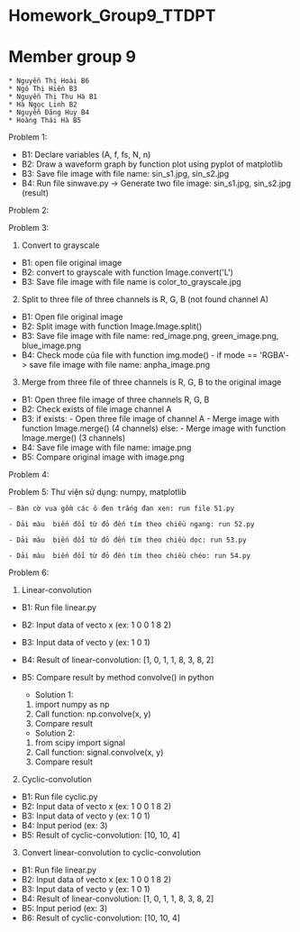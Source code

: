 # Homework_Group9_TTDPT
# Member group 9
	* Nguyễn Thị Hoài B6
	* Ngô Thị Hiền B3
	* Nguyễn Thị Thu Hà B1
	* Hà Ngọc Linh B2
	* Nguyễn Đăng Huy B4
	* Hoàng Thái Hà B5
	
Problem 1:
- B1: Declare variables (A, f, fs, N, n)
- B2: Draw a waveform graph by function plot using pyplot of matplotlib
- B3: Save file image with file name: sin_s1.jpg, sin_s2.jpg
- B4: Run file sinwave.py
-> Generate two file image: sin_s1.jpg, sin_s2.jpg (result)

Problem 2:

Problem 3:
1. Convert to grayscale
- B1: open file original image
- B2: convert to grayscale with function Image.convert('L')
- B3: Save file image with file name is color_to_grayscale.jpg

2. Split to three file of three channels is R, G, B (not found channel A)
- B1: Open file original image
- B2: Split image with function Image.Image.split()
- B3: Save file image with file name: red_image.png, green_image.png, blue_image.png
- B4: Check mode của file with function img.mode()
       - if mode == 'RGBA'-> save file image with file name: anpha_image.png

3. Merge from three file of three channels is R, G, B to the original image
- B1: Open three file image of three channels R, G, B
- B2: Check exists of file image channel A
- B3: if exists:
      - Open three file image of channel A
      - Merge image with function Image.merge() (4 channels)
      else:
      - Merge image with function Image.merge() (3 channels)
- B4: Save file image with file name: image.png
- B5: Compare original image with image.png

Problem 4:

Problem 5:
Thư viện sử dụng: numpy, matplotlib

	- Bàn cờ vua gồm các ô đen trắng đan xen: run file 51.py
	
	- Dải màu  biến đổi từ đỏ đến tím theo chiều ngang: run 52.py
	  
	- Dải màu  biến đổi từ đỏ đến tím theo chiều dọc: run 53.py
	
	- Dải màu  biến đổi từ đỏ đến tím theo chiều chéo: run 54.py
	
Problem 6:
1. Linear-convolution
- B1: Run file linear.py
- B2: Input data of vecto x (ex: 1 0 0 1 8 2)
- B3: Input data of vecto y (ex: 1 0 1)
- B4: Result of linear-convolution: [1, 0, 1, 1, 8, 3, 8, 2]
- B5: Compare result by method convolve() in python
	* Solution 1:
	
	1. import numpy as np
	2. Call function: np.convolve(x, y)
	3. Compare result
	
	* Solution 2:
	
	1. from scipy import signal
	2. Call function: signal.convolve(x, y)
	3. Compare result

2. Cyclic-convolution
- B1: Run file cyclic.py
- B2: Input data of vecto x (ex: 1 0 0 1 8 2)
- B3: Input data of vecto y (ex: 1 0 1)
- B4: Input period (ex: 3)
- B5: Result of cyclic-convolution: [10, 10, 4]

3. Convert linear-convolution to cyclic-convolution
- B1: Run file linear.py
- B2: Input data of vecto x (ex: 1 0 0 1 8 2)
- B3: Input data of vecto y (ex: 1 0 1)
- B4: Result of linear-convolution: [1, 0, 1, 1, 8, 3, 8, 2]
- B5: Input period (ex: 3)
- B6: Result of cyclic-convolution: [10, 10, 4]
